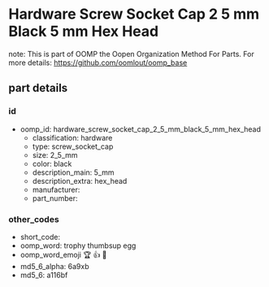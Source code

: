 # Hardware Screw Socket Cap 2 5 mm Black 5 mm Hex Head  

note: This is part of OOMP the Oopen Organization Method For Parts. For more details: https://github.com/oomlout/oomp_base

##  part details





### id
* oomp_id: hardware_screw_socket_cap_2_5_mm_black_5_mm_hex_head
  * classification: hardware
  * type: screw_socket_cap
  * size: 2_5_mm
  * color: black
  * description_main: 5_mm
  * description_extra: hex_head
  * manufacturer: 
  * part_number: 

### other_codes
* short_code: 
* oomp_word: trophy thumbsup egg
* oomp_word_emoji :trophy: :thumbsup: :egg:
* md5_6_alpha: 6a9xb
* md5_6: a116bf